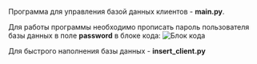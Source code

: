 Программа для управления базой данных клиентов - **main.py**.

Для работы программы необходимо прописать пароль пользователя базы данных в поле **password** в блоке кода:
![Блок кода](https://sun9-8.userapi.com/impg/1GSvb7SBkx8Y5h_ttnF46e4FspNxhqjCeEoqnQ/z8PCCaM9Ur8.jpg?size=515x55&quality=96&sign=be659413ed8dc6d02a10859ed99395f2&type=album)

Для быстрого наполнения базы данных - **insert_client.py**
